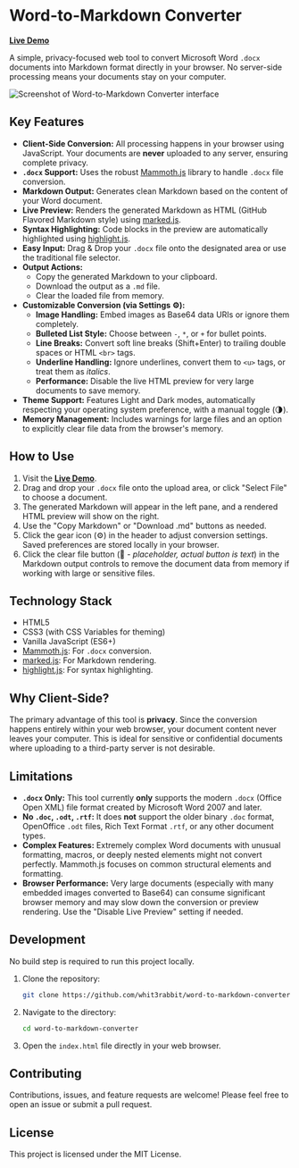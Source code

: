 # Word-to-Markdown Converter

[**Live Demo**](https://whit3rabbit.github.io/word-to-markdown-converter/)

A simple, privacy-focused web tool to convert Microsoft Word `.docx` documents into Markdown format directly in your browser. No server-side processing means your documents stay on your computer.

![Screenshot of Word-to-Markdown Converter interface](https://user-images.githubusercontent.com/example-user/example-repo/screenshot.png)  <!-- Optional: Replace with an actual screenshot URL after you upload one -->

## Key Features

*   **Client-Side Conversion:** All processing happens in your browser using JavaScript. Your documents are **never** uploaded to any server, ensuring complete privacy.
*   **`.docx` Support:** Uses the robust [Mammoth.js](https://github.com/mwilliamson/mammoth.js) library to handle `.docx` file conversion.
*   **Markdown Output:** Generates clean Markdown based on the content of your Word document.
*   **Live Preview:** Renders the generated Markdown as HTML (GitHub Flavored Markdown style) using [marked.js](https://github.com/markedjs/marked).
*   **Syntax Highlighting:** Code blocks in the preview are automatically highlighted using [highlight.js](https://highlightjs.org/).
*   **Easy Input:** Drag & Drop your `.docx` file onto the designated area or use the traditional file selector.
*   **Output Actions:**
    *   Copy the generated Markdown to your clipboard.
    *   Download the output as a `.md` file.
    *   Clear the loaded file from memory.
*   **Customizable Conversion (via Settings ⚙️):**
    *   **Image Handling:** Embed images as Base64 data URIs or ignore them completely.
    *   **Bulleted List Style:** Choose between `-`, `*`, or `+` for bullet points.
    *   **Line Breaks:** Convert soft line breaks (Shift+Enter) to trailing double spaces or HTML `<br>` tags.
    *   **Underline Handling:** Ignore underlines, convert them to `<u>` tags, or treat them as *italics*.
    *   **Performance:** Disable the live HTML preview for very large documents to save memory.
*   **Theme Support:** Features Light and Dark modes, automatically respecting your operating system preference, with a manual toggle (🌗).
*   **Memory Management:** Includes warnings for large files and an option to explicitly clear file data from the browser's memory.

## How to Use

1.  Visit the [**Live Demo**](https://whit3rabbit.github.io/word-to-markdown-converter/).
2.  Drag and drop your `.docx` file onto the upload area, or click "Select File" to choose a document.
3.  The generated Markdown will appear in the left pane, and a rendered HTML preview will show on the right.
4.  Use the "Copy Markdown" or "Download .md" buttons as needed.
5.  Click the gear icon (⚙️) in the header to adjust conversion settings. Saved preferences are stored locally in your browser.
6.  Click the clear file button (🧹 - *placeholder, actual button is text*) in the Markdown output controls to remove the document data from memory if working with large or sensitive files.

## Technology Stack

*   HTML5
*   CSS3 (with CSS Variables for theming)
*   Vanilla JavaScript (ES6+)
*   [Mammoth.js](https://github.com/mwilliamson/mammoth.js): For `.docx` conversion.
*   [marked.js](https://github.com/markedjs/marked): For Markdown rendering.
*   [highlight.js](https://highlightjs.org/): For syntax highlighting.

## Why Client-Side?

The primary advantage of this tool is **privacy**. Since the conversion happens entirely within your web browser, your document content never leaves your computer. This is ideal for sensitive or confidential documents where uploading to a third-party server is not desirable.

## Limitations

*   **`.docx` Only:** This tool currently **only** supports the modern `.docx` (Office Open XML) file format created by Microsoft Word 2007 and later.
*   **No `.doc`, `.odt`, `.rtf`:** It does **not** support the older binary `.doc` format, OpenOffice `.odt` files, Rich Text Format `.rtf`, or any other document types.
*   **Complex Features:** Extremely complex Word documents with unusual formatting, macros, or deeply nested elements might not convert perfectly. Mammoth.js focuses on common structural elements and formatting.
*   **Browser Performance:** Very large documents (especially with many embedded images converted to Base64) can consume significant browser memory and may slow down the conversion or preview rendering. Use the "Disable Live Preview" setting if needed.

## Development

No build step is required to run this project locally.

1.  Clone the repository:
    ```bash
    git clone https://github.com/whit3rabbit/word-to-markdown-converter.git
    ```
2.  Navigate to the directory:
    ```bash
    cd word-to-markdown-converter
    ```
3.  Open the `index.html` file directly in your web browser.

## Contributing

Contributions, issues, and feature requests are welcome! Please feel free to open an issue or submit a pull request.

## License

This project is licensed under the MIT License.